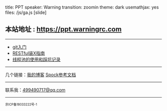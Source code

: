 title: PPT
speaker: Warning
transition: zoomin
theme: dark
usemathjax: yes
files: /js/ga.js
[slide]
## 本站地址 : https://ppt.warningrc.com
-------
* [git入门](./git-primer.html)
* [RESTful装X指南](./RESTful.html)
* [线程池的使用和踩坑记录](./threadpoolexecutor.html)

------

几个链接：[我的博客](https://www.warningrc.com) [Spock参考文档](https://book.warningrc.com/spock/)

------

联系我：[499490717@qq.com](mailto:499490717@qq.com)

------

<span style="font-size: 10px !important;">
  京ICP备18033222号-1
</span>
